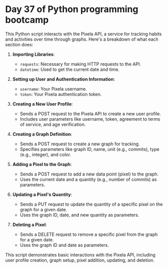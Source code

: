 # Day 37 of Python programming bootcamp

This Python script interacts with the Pixela API, a service for tracking habits and activities over time through graphs. Here's a breakdown of what each section does:

1. **Importing Libraries**: 
    - `requests`: Necessary for making HTTP requests to the API.
    - `datetime`: Used to get the current date and time.

2. **Setting up User and Authentication Information**:
    - `username`: Your Pixela username.
    - `token`: Your Pixela authentication token.

3. **Creating a New User Profile**:
    - Sends a POST request to the Pixela API to create a new user profile.
    - Includes user parameters like username, token, agreement to terms of service, and age verification.

4. **Creating a Graph Definition**:
    - Sends a POST request to create a new graph for tracking.
    - Specifies parameters like graph ID, name, unit (e.g., commits), type (e.g., integer), and color.

5. **Adding a Pixel to the Graph**:
    - Sends a POST request to add a new data point (pixel) to the graph.
    - Uses the current date and a quantity (e.g., number of commits) as parameters.

6. **Updating a Pixel's Quantity**:
    - Sends a PUT request to update the quantity of a specific pixel on the graph for a given date.
    - Uses the graph ID, date, and new quantity as parameters.

7. **Deleting a Pixel**:
    - Sends a DELETE request to remove a specific pixel from the graph for a given date.
    - Uses the graph ID and date as parameters.

This script demonstrates basic interactions with the Pixela API, including user profile creation, graph setup, pixel addition, updating, and deletion.